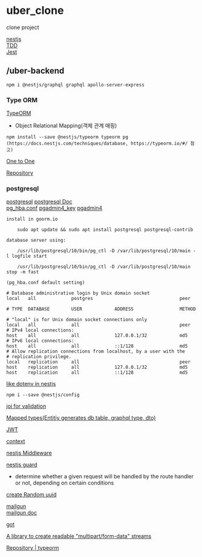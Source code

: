 # uber_clone
clone project

[nestjs](https://docs.nestjs.com/graphql/quick-start#code-first)  
[TDD](https://media.fastcampus.co.kr/knowledge/dev/tdd/)  
[Jest](https://jestjs.io/)  
## /uber-backend
```
npm i @nestjs/graphql graphql apollo-server-express
```

### Type ORM
[TypeORM](https://typeorm.io/#/)
- Object Relational Mapping(객체 관계 매핑)
```
npm install --save @nestjs/typeorm typeorm pg
(https://docs.nestjs.com/techniques/database, https://typeorm.io/#/ 참고)
```  
  
[One to One](https://typeorm.io/#/one-to-one-relations)  
  
[Repository](https://docs.nestjs.com/techniques/database)  
  
### postgresql
[postgresql](https://www.postgresql.org/)
[postgresql Doc](https://zetawiki.com/wiki/PostgreSQL,_PAS)  
[pg_hba.conf](https://mozi.tistory.com/545)
[pgadmin4_key](https://smoh.tistory.com/404)
[pgadmin4](http://forum.goorm.io/topic/9056/pgadmin4-%EC%84%A4%EC%B9%98-%EA%B0%80%EB%8A%A5-%EC%97%AC%EB%B6%80-%EC%A7%88%EB%AC%B8/2)
```
install in goorm.io

	sudo apt update && sudo apt install postgresql postgresql-contrib

database server using:

    /usr/lib/postgresql/10/bin/pg_ctl -D /var/lib/postgresql/10/main -l logfile start
	
	/usr/lib/postgresql/10/bin/pg_ctl -D /var/lib/postgresql/10/main stop -m fast
```
```
(pg_hba.conf default setting)

# Database administrative login by Unix domain socket
local   all             postgres                                peer
 
# TYPE  DATABASE        USER            ADDRESS                 METHOD
 
# "local" is for Unix domain socket connections only
local   all             all                                     peer
# IPv4 local connections:
host    all             all             127.0.0.1/32            md5
# IPv6 local connections:
host    all             all             ::1/128                 md5
# Allow replication connections from localhost, by a user with the
# replication privilege.
local   replication     all                                     peer
host    replication     all             127.0.0.1/32            md5
host    replication     all             ::1/128                 md5
```

[like dotenv in nestjs](https://docs.nestjs.com/techniques/configuration)
```
npm i --save @nestjs/config
```
[joi for validation](https://joi.dev/api/?v=17.4.2)  

[Mapped types(Entitiy generates  db table, graphql type, dto)](https://docs.nestjs.com/graphql/mapped-types)  

[JWT](https://jwt.io/)  

[context](https://github.com/apollographql/apollo-server)  

[nestjs Middleware](https://docs.nestjs.com/middleware)  

[nestjs guard](https://docs.nestjs.com/guards)  
- determine whether a given request will be handled by the route handler or not, depending on certain conditions  
  
[create Random uuid](https://www.npmjs.com/package/uuid)  
  
[mailgun](mailgun.com)  
[mailgun doc](https://documentation.mailgun.com/en/latest/api-sending.html#sending)  
  
[got](https://github.com/sindresorhus/got#comparison)  
  
[A library to create readable "multipart/form-data" streams](https://www.npmjs.com/package/form-data)  

[Repository | typeorm](https://typeorm.delightful.studio/classes/_repository_repository_.repository.html)  